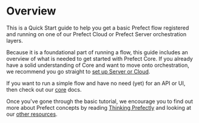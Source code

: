 # Overview

This is a Quick Start guide to help you get a basic Prefect flow registered and running on one of our Prefect Cloud or Prefect Server orchestration layers.  

Because it is a foundational part of running a flow, this guide includes an overview of what is needed to get started with Prefect Core.  If you already have a solid understanding of Core and want to move  onto orchestration, we recommend you go straight to [set up Server or Cloud](/set-up.md).  

If you want to run a simple flow and have no need (yet) for an API or UI, then check out our [core](/core/getting_started/quick-start.md) docs.  

Once you've gone through the basic tutorial, we encourage you to find out more about Prefect concepts by reading [Thinking Prefectly](/core/getting-started/thinking-pregfectly.md) and looking at our [other resources](/orchestration/getting-started/more-resources.md). 